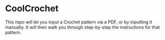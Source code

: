 # CoolCrochet
This repo will let you input a Crochet pattern via a PDF, or by inputting it manually. It will then walk you through step-by-step the instructions for that pattern.
